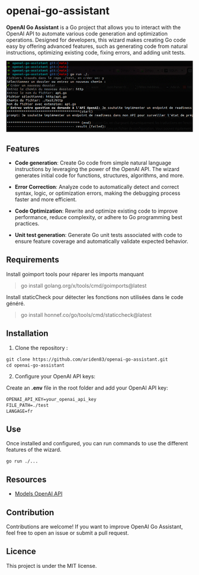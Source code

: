 # openai-go-assistant

**OpenAI Go Assistant** is a Go project that allows you to interact with the OpenAI API to automate various code generation and optimization operations. Designed for developers, this wizard makes creating Go code easy by offering advanced features, such as generating code from natural instructions, optimizing existing code, fixing errors, and adding unit tests.

![openai-go-assistant](./doc/openai-go-assistant.gif)

## Features

- **Code generation**: Create Go code from simple natural language instructions by leveraging the power of the OpenAI API. The wizard generates initial code for functions, structures, algorithms, and more.

- **Error Correction**: Analyze code to automatically detect and correct syntax, logic, or optimization errors, making the debugging process faster and more efficient.

- **Code Optimization**: Rewrite and optimize existing code to improve performance, reduce complexity, or adhere to Go programming best practices.

- **Unit test generation**: Generate Go unit tests associated with code to ensure feature coverage and automatically validate expected behavior.

## Requirements

Install goimport tools pour réparer les imports manquant

> go install golang.org/x/tools/cmd/goimports@latest

Install staticCheck pour détecter les fonctions non utilisées dans le code généré.

> go install honnef.co/go/tools/cmd/staticcheck@latest

## Installation

1. Clone the repository :

```shell
git clone https://github.com/ariden83/openai-go-assistant.git
cd openai-go-assistant
```

2. Configure your OpenAI API keys:

Create an **.env** file in the root folder and add your OpenAI API key:

```env
OPENAI_API_KEY=your_openai_api_key
FILE_PATH=./test
LANGAGE=fr
```

## Use

Once installed and configured, you can run commands to use the different features of the wizard.

```
go run ./...
```

## Resources

- [Models OpenAI API](https://platform.openai.com/docs/models)

## Contribution

Contributions are welcome! If you want to improve OpenAI Go Assistant, feel free to open an issue or submit a pull request.

## Licence

This project is under the MIT license.
